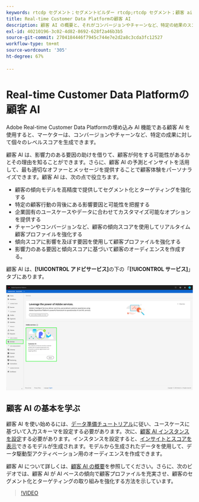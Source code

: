 ```yaml
---
keywords: rtcdp セグメント；セグメントビルダー rtcdp;rtcdp セグメント；顧客 ai rtcdp
title: Real-time Customer Data Platformの顧客 AI
description: 顧客 AI の概要と、それがコンバージョンやチャーンなど、特定の結果のスコアの生成にどのように役立つかについて説明します。
exl-id: 40210196-3c02-4d82-8692-628f2a46b3b5
source-git-commit: 2704184446f7945c744e7e2d2a8c3cda3fc12527
workflow-type: tm+mt
source-wordcount: '305'
ht-degree: 67%

---
```


# Real-time Customer Data Platformの顧客 AI

Adobe Real-time Customer Data Platformの埋め込み AI 機能である顧客 AI を使用すると、マーケターは、コンバージョンやチャーンなど、特定の成果に対して個々のレベルスコアを生成できます。

顧客 AI は、影響力のある要因の助けを借りて、顧客が何をする可能性があるかとその理由を知ることができます。さらに、顧客 AI の予測とインサイトを活用して、最も適切なオファーとメッセージを提供することで顧客体験をパーソナライズできます。顧客 AI は、次の点で役立ちます。

* 顧客の傾向モデルを高精度で提供してセグメント化とターゲティングを強化する
* 特定の顧客行動の背後にある影響要因と可能性を把握する
* 企業固有のユースケースやデータに合わせてカスタマイズ可能なオプションを提供する
* チャーンやコンバージョンなど、顧客の傾向スコアを使用してリアルタイム顧客プロファイルを強化する
* 傾向スコアに影響を及ぼす要因を使用して顧客プロファイルを強化する
* 影響力のある要因と傾向スコアに基づいて顧客のオーディエンスを作成する。

顧客 AI は、**[!UICONTROL アドビサービス]**&#x200B;の下の「**[!UICONTROL サービス]**」タブにあります。

![顧客 AI の場所](../assets/overview/rtcdp-customer-ai.png)

## 顧客 AI の基本を学ぶ

顧客 AI を使い始めるには、[データ準備チュートリアル](../../intelligent-services/data-preparation.md)に従い、ユースケースに基づいて入力スキーマを設定する必要があります。次に、[顧客 AI インスタンスを設定](../../intelligent-services/customer-ai/user-guide/configure.md)する必要があります。インスタンスを設定すると、[インサイトとスコアを表示](../../intelligent-services/customer-ai/user-guide/discover-insights.md)できるモデルが生成されます。モデルから生成されたデータを使用して、データ駆動型アクティベーション用のオーディエンスを作成できます。

顧客 AI について詳しくは、[顧客 AI の概要](../../intelligent-services/customer-ai/overview.md)を参照してください。さらに、次のビデオでは、顧客 AI が AI ベースの傾向で顧客プロファイルを充実させ、顧客のセグメント化とターゲティングの取り組みを強化する方法を示しています。

>[!VIDEO](https://video.tv.adobe.com/v/40374/?quality=12&learn=on)
